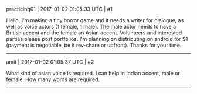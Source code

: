 practicing01 | 2017-01-02 01:05:33 UTC | #1

Hello, I'm making a tiny horror game and it needs a writer for dialogue, as well as voice actors (1 female, 1 male).  The male actor needs to have a British accent and the female an Asian accent.  Volunteers and interested parties please post portfolios.  I'm planning on distributing on android for $1 (payment is negotiable, be it rev-share or upfront).  Thanks for your time.

-------------------------

amit | 2017-01-02 01:05:37 UTC | #2

What kind of asian voice is required.
I can help in Indian accent, male or female.
How many words are required.

-------------------------

